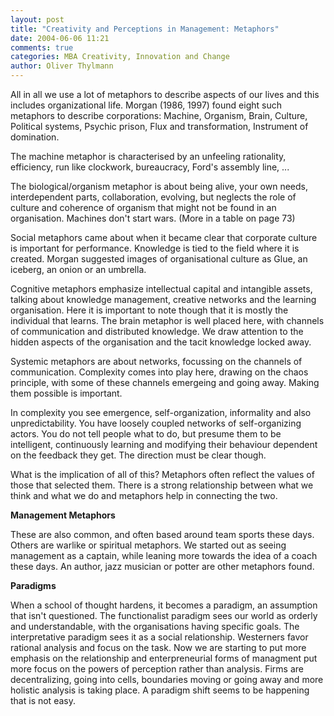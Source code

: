 ```yaml
---
layout: post
title: "Creativity and Perceptions in Management: Metaphors"
date: 2004-06-06 11:21
comments: true
categories: MBA Creativity, Innovation and Change
author: Oliver Thylmann
---
```



All in all we use a lot of metaphors to describe aspects of our lives and this includes organizational life. Morgan (1986, 1997) found eight such metaphors to describe corporations: Machine, Organism, Brain, Culture, Political systems, Psychic prison, Flux and transformation, Instrument of domination.





The machine metaphor is characterised by an unfeeling rationality, efficiency, run like clockwork, bureaucracy, Ford's assembly line, ...

The biological/organism metaphor is about being alive, your own needs, interdependent parts, collaboration, evolving, but neglects the role of culture and coherence of organism that might not be found in an organisation. Machines don't start wars. (More in a table on page 73)

Social metaphors came about when it became clear that corporate culture is important for performance. Knowledge is tied to the field where it is created. Morgan suggested images of organisational culture as Glue, an iceberg, an onion or an umbrella. 

Cognitive metaphors emphasize intellectual capital and intangible assets, talking about knowledge management, creative networks and the learning organisation. Here it is important to note though that it is mostly the individual that learns. The brain metaphor is well placed here, with channels of communication and distributed knowledge. We draw attention to the hidden aspects of the organisation and the tacit knowledge locked away. 

Systemic metaphors are about networks, focussing on the channels of communication. Complexity comes into play here, drawing on the chaos principle, with some of these channels emergeing and going away. Making them possible is important. 

In complexity you see emergence, self-organization, informality and also unpredictability. You have loosely coupled networks of self-organizing actors. You do not tell people what to do, but presume them to be intelligent, continuously learning and modifying their behaviour dependent on the feedback they get. The direction must be clear though. 

What is the implication of all of this? Metaphors often reflect the values of those that selected them. There is a strong relationship between what we think and what we do and metaphors help in connecting the two. 

**Management Metaphors**

These are also common, and often based around team sports these days. Others are warlike or spiritual metaphors. We started out as seeing management as a captain, while leaning more towards the idea of a coach these days. An author, jazz musician or potter are other metaphors found. 

**Paradigms**

When a school of thought hardens, it becomes a paradigm, an assumption that isn't questioned. The functionalist paradigm sees our world as orderly and understandable, with the organisations having specific goals. The interpretative paradigm sees it as a social relationship. Westerners favor rational analysis and focus on the task. Now we are starting to put more emphasis on the relationship and enterpreneurial forms of managment put more focus on the powers of perception rather than analysis. Firms are decentralizing, going into cells, boundaries moving or going away and more holistic analysis is taking place. A paradigm shift seems to be happening that is not easy.


